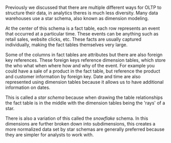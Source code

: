 Previously we discussed that there are multiple different ways for OLTP to structure their data, in analytics theres is much less diversity. Many data warehouses use a star schema, also known as dimension modeling.

At the center of this schema is a fact table, each row represents an event that occurred at a particular time. These events can be anything such as retail sales, website clicks, etc. These facts are usually captured individually, making the fact tables themselves very large. 

Some of the columns in fact tables are attributes but there are also foreign key references. These foreign keys reference dimension tables, which store the who what when where how and why of the event. For example you could have a sale of a product in the fact table, but reference the product and customer information by foreign key. Date and time are also represented using dimension tables because it allows us to have additional information on dates. 

This is called a *star schema* because when drawing the table relationships the fact table is in the middle with the dimension tables being the 'rays' of a star.

There is also a variation of this called the *snowflake* schema. In this dimensions are further broken down into subdimensions, this creates a more normalized data set by star schemas are generally preferred because they are simpler for analysts to work with. 

